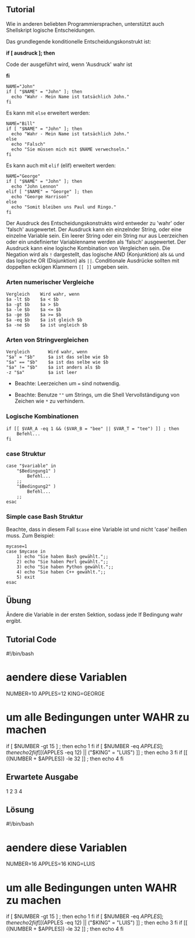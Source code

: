 Tutorial
--------
Wie in anderen beliebten Programmiersprachen, unterstützt auch Shellskript logische Entscheidungen.

Das grundlegende konditionelle Entscheidungskonstrukt ist:

**if [ ausdruck ]; then**

Code der ausgeführt wird, wenn 'Ausdruck' wahr ist

**fi**

    NAME="John"
    if [ "$NAME" = "John" ]; then
      echo "Wahr - Mein Name ist tatsächlich John."
    fi

Es kann mit `else` erweitert werden:

    NAME="Bill"
    if [ "$NAME" = "John" ]; then
      echo "Wahr - Mein Name ist tatsächlich John."
    else
      echo "Falsch"
      echo "Sie müssen mich mit $NAME verwechseln."
    fi

Es kann auch mit `elif` (elif) erweitert werden:

    NAME="George"
    if [ "$NAME" = "John" ]; then
      echo "John Lennon"
    elif [ "$NAME" = "George" ]; then
      echo "George Harrison"
    else
      echo "Somit bleiben uns Paul und Ringo."
    fi

Der Ausdruck des Entscheidungskonstrukts wird entweder zu 'wahr' oder 'falsch' ausgewertet.
Der Ausdruck kann ein einzelnder String, oder eine einzelne Variable sein. Ein leerer String oder ein String nur aus Leerzeichen oder ein undefinierter Variablenname werden als 'falsch' ausgewertet.
Der Ausdruck kann eine logische Kombination von Vergleichen sein. Die Negation wird als `!` dargestellt, das logische AND (Konjunktion) als `&&` und das logische OR (Disjunktion) als `||`. Conditionale Ausdrücke sollten mit doppelten eckigen Klammern `[[ ]]` umgeben sein.

### Arten numerischer Vergleiche

    Vergleich    Wird wahr, wenn
    $a -lt $b    $a < $b
    $a -gt $b    $a > $b
    $a -le $b    $a <= $b
    $a -ge $b    $a >= $b
    $a -eq $b    $a ist gleich $b
    $a -ne $b    $a ist ungleich $b

### Arten von Stringvergleichen

    Vergleich       Wird wahr, wenn
    "$a" = "$b"     $a ist das selbe wie $b
    "$a" == "$b"    $a ist das selbe wie $b
    "$a" != "$b"    $a ist anders als $b
    -z "$a"         $a ist leer

- Beachte: Leerzeichen um `=` sind notwendig.

- Beachte: Benutze `""` um Strings, um die Shell Vervollständigung von Zeichen wie `*` zu verhindern.

### Logische Kombinationen

    if [[ $VAR_A -eq 1 && ($VAR_B = "bee" || $VAR_T = "tee") ]] ; then
        Befehl...
    fi

### case Struktur

    case "$variable" in
        "$Bedingung1" )
            Befehl...
        ;;
        "$Bedingung2" )
            Befehl...
        ;;
    esac

### Simple case Bash Struktur

Beachte, dass in diesem Fall `$case` eine Variable ist und nicht 'case' heißen muss. Zum Beispiel:

    mycase=1
    case $mycase in
        1) echo "Sie haben Bash gewählt.";;
        2) echo "Sie haben Perl gewählt.";;
        3) echo "Sie haben Python gewählt.";;
        4) echo "Sie haben C++ gewählt.";;
        5) exit
    esac

Übung
--------
Ändere die Variable in der ersten Sektion, sodass jede If Bedingung wahr ergibt.

Tutorial Code
-------------
#!/bin/bash
# aendere diese Variablen
NUMBER=10
APPLES=12
KING=GEORGE
# um alle Bedingungen unter WAHR zu machen
if [ $NUMBER -gt 15 ] ; then
  echo 1
fi
if [ $NUMBER -eq $APPLES ] ; then
  echo 2
fi
if [[ ($APPLES -eq 12) || ("$KING" = "LUIS") ]] ; then
  echo 3
fi
if [[ $(($NUMBER + $APPLES)) -le 32 ]] ; then
  echo 4
fi

Erwartete Ausgabe
-----------------
1
2
3
4

Lösung
------

#!/bin/bash
# aendere diese Variablen
NUMBER=16
APPLES=16
KING=LUIS
# um alle Bedingungen unten WAHR zu machen
if [ $NUMBER -gt 15 ] ; then
  echo 1
fi
if [ $NUMBER -eq $APPLES ] ; then
  echo 2
fi
if [[ ($APPLES -eq 12) || ("$KING" = "LUIS") ]] ; then
  echo 3
fi
if [[ $(($NUMBER + $APPLES)) -le 32 ]] ; then
  echo 4
fi
